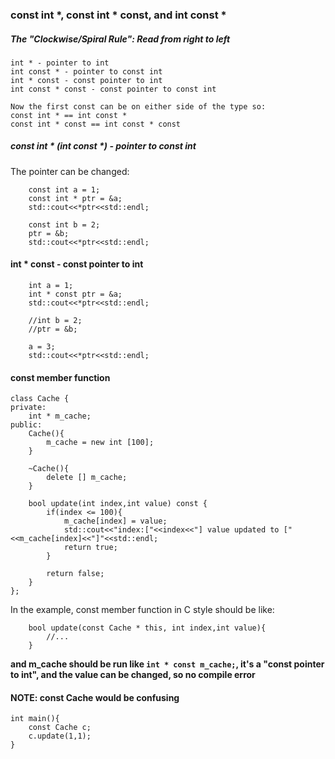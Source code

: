 ### const int \*, const int \* const, and int const \*

##### The "Clockwise/Spiral Rule": Read from right to left

```
int * - pointer to int
int const * - pointer to const int
int * const - const pointer to int
int const * const - const pointer to const int

Now the first const can be on either side of the type so:
const int * == int const *
const int * const == int const * const
```

##### const int \* \(int const \*\) - pointer to const int

The pointer can be changed:

```
    const int a = 1;
    const int * ptr = &a;
    std::cout<<*ptr<<std::endl;

    const int b = 2;
    ptr = &b;
    std::cout<<*ptr<<std::endl;
```

#### int \* const - const pointer to int

```
    int a = 1;
    int * const ptr = &a;
    std::cout<<*ptr<<std::endl;

    //int b = 2;
    //ptr = &b;

    a = 3;
    std::cout<<*ptr<<std::endl;
```

#### const member function

```
class Cache {
private:
    int * m_cache;
public:
    Cache(){
        m_cache = new int [100];
    }

    ~Cache(){
        delete [] m_cache;
    }

    bool update(int index,int value) const {
        if(index <= 100){
            m_cache[index] = value;
            std::cout<<"index:["<<index<<"] value updated to ["<<m_cache[index]<<"]"<<std::endl;
            return true;
        } 

        return false;
    }
};
```

In the example, const member function in C style should be like:

```
    bool update(const Cache * this, int index,int value){
        //...
    }
```

**and m\_cache should be run like **`int * const m_cache;`**, it's a "const pointer to int", and the value can be changed, so no compile error**

#### NOTE: const Cache would be confusing

```
int main(){
    const Cache c;
    c.update(1,1);
}
```



